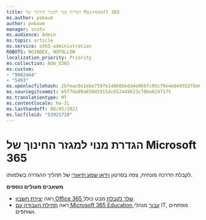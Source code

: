 ```yaml
---
title: הגדרת מנוי למגזר החינוך של Microsoft 365
ms.author: pebaum
author: pebaum
manager: scotv
ms.audience: Admin
ms.topic: article
ms.service: o365-administration
ROBOTS: NOINDEX, NOFOLLOW
localization_priority: Priority
ms.collection: Adm_O365
ms.custom:
- "9002444"
- "5493"
ms.openlocfilehash: 2bfeac0a1ebe7597b148b0bbda4e866fc05cf9e4e044552f8e6fa0f4227df736
ms.sourcegitcommit: b5f7da89a650d2915dc652449623c78be6247175
ms.translationtype: MT
ms.contentlocale: he-IL
ms.lasthandoff: 08/05/2021
ms.locfileid: "53921728"
---
```

# <a name="set-up-a-microsoft-365-education-subscription"></a>הגדרת מנוי למגזר החינוך של Microsoft 365

לקבלת הדרכה מונחית, צפה בסרטון [וידאו שמע תיאורי](https://aka.ms/M365EduSetup) של תהליך ההגדרה בשלמותו.

**משאבים מעולים נוספים**

- ראה [יצירת חשבון Office 365 שלך לקבלת](https://docs.microsoft.com/microsoft-365/education/deploy/create-your-office-365-tenant) מבט כולל.
- ראה [תחילת העבודה עם Microsoft 365 Education עבור](https://docs.microsoft.com/education/) מנהלי IT, מפתחים ושותפים.